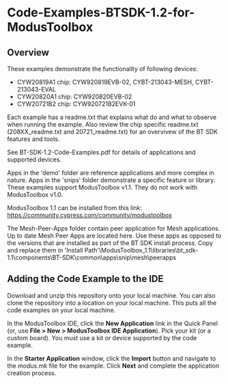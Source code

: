 # Code-Examples-BTSDK-1.2-for-ModusToolbox

## Overview
These examples demonstrate the functionality of following devices:

- CYW20819A1 chip: CYW920819EVB-02, CYBT-213043-MESH, CYBT-213043-EVAL
- CYW20820A1 chip: CYW920820EVB-02
- CYW20721B2 chip: CYW920721B2EVK-01

Each example has a readme.txt that explains what do and what to observe when running the example. Also review the chip specific readme.txt (208XX_readme.txt and 20721_readme.txt) for an overvivew of the BT SDK features and tools.

See BT-SDK-1.2-Code-Examples.pdf for details of applications and supported devices.

Apps in the 'demo' folder are reference applications and more complex in nature. Apps in the 'snips' folder demonstrate a specific feature or library. These examples support ModusToolbox v1.1. They do not work with ModusToolbox v1.0.

ModusToolbox 1.1 can be installed from this link: https://community.cypress.com/community/modustoolbox

The Mesh-Peer-Apps folder contain peer application for Mesh applications. Up to date Mesh Peer Apps are located here. Use these apps as opposed to the versions that are installed as part of the BT SDK install process. Copy and replace them in 'Install Path'\ModusToolbox_1.1\libraries\bt_sdk-1.1\components\BT-SDK\common\apps\snip\mesh\peerapps

## Adding the Code Example to the IDE

Download and unzip this repository onto your local machine. You can also clone the repository into a location on your local machine. This puts all the code examples on your local machine.

In the ModusToolbox IDE, click the **New Application** link in the Quick Panel (or, use **File > New > ModusToolbox IDE Application**). Pick your kit (or a custom board). You must use a kit or device supported by the code example.

In the **Starter Application** window, click the **Import** button and navigate to the *modus.mk* file for the example. Click **Next** and complete the application creation process.
